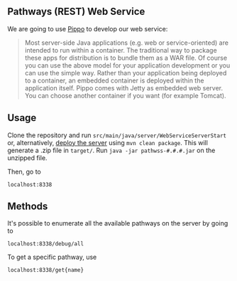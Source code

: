 ## Pathways (REST) Web Service

We are going to use [Pippo](http://www.pippo.ro/doc/server.html) to develop our web service:

> Most server-side Java applications (e.g. web or service-oriented) are intended to run within a container. The traditional way to package these apps for distribution is to bundle them as a WAR file. Of course you can use the above model for your application development or you can use the simple way. Rather than your application being deployed to a container, an embedded container is deployed within the application itself. Pippo comes with Jetty as embedded web server. You can choose another container if you want (for example Tomcat).

## Usage

Clone the repository and run `src/main/java/server/WebServiceServerStart` or, alternatively, [deploy the server](http://www.pippo.ro/doc/deployment.html) using `mvn clean package`.
This will generate a .zip file in `target/`. Run `java -jar pathwss-#.#.#.jar` on the unzipped file.

Then, go to
```
localhost:8338
```

## Methods

It's possible to enumerate all the available pathways on the server by going to

```
localhost:8338/debug/all
```

To get a specific pathway, use

```
localhost:8338/get{name}
```
